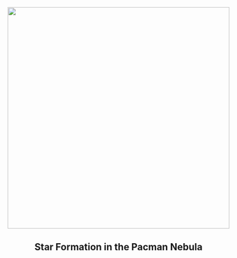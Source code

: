 
<p align="center"><img src="https://apod.nasa.gov/apod/image/2308/Pacman_Stocks_1080.jpg" width="500" height="500"></p>
<h2 align="center"> Star Formation in the Pacman Nebula </h2>
